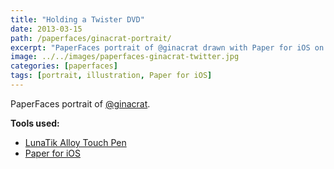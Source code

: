 ```yaml
---
title: "Holding a Twister DVD"
date: 2013-03-15
path: /paperfaces/ginacrat-portrait/
excerpt: "PaperFaces portrait of @ginacrat drawn with Paper for iOS on an iPad."
image: ../../images/paperfaces-ginacrat-twitter.jpg
categories: [paperfaces]
tags: [portrait, illustration, Paper for iOS]
---
```


PaperFaces portrait of [@ginacrat](https://twitter.com/ginacrat).

**Tools used:**

- [LunaTik Alloy Touch Pen](https://www.amazon.com/gp/product/B00821TR7G/ref=as_li_ss_tl?ie=UTF8&tag=mademist-20&linkCode=as2&camp=1789&creative=390957&creativeASIN=B00821TR7G)
- [Paper for iOS](https://paper.bywetransfer.com/)
